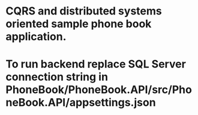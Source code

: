 # CQRS and distributed systems oriented sample phone book application. 
# To run backend replace SQL Server connection string in PhoneBook/PhoneBook.API/src/PhoneBook.API/appsettings.json
